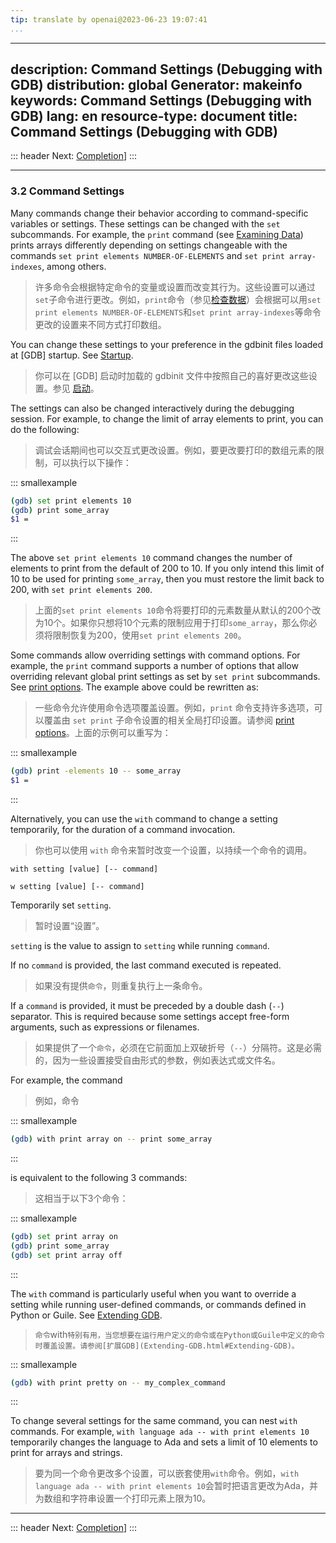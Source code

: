 ```yaml
---
tip: translate by openai@2023-06-23 19:07:41
...
```

---
description: Command Settings (Debugging with GDB)
distribution: global
Generator: makeinfo
keywords: Command Settings (Debugging with GDB)
lang: en
resource-type: document
title: Command Settings (Debugging with GDB)
---
::: header
Next: [Completion](Completion.html#Completion)]
:::

---

### 3.2 Command Settings


Many commands change their behavior according to command-specific variables or settings. These settings can be changed with the `set` subcommands. For example, the `print` command (see [Examining Data](Data.html#Data)) prints arrays differently depending on settings changeable with the commands `set print elements NUMBER-OF-ELEMENTS` and `set print array-indexes`, among others.

> 许多命令会根据特定命令的变量或设置而改变其行为。这些设置可以通过`set`子命令进行更改。例如，`print`命令（参见[检查数据](Data.html#Data)）会根据可以用`set print elements NUMBER-OF-ELEMENTS`和`set print array-indexes`等命令更改的设置来不同方式打印数组。


You can change these settings to your preference in the gdbinit files loaded at [GDB] startup. See [Startup](Startup.html#Startup).

> 你可以在 [GDB] 启动时加载的 gdbinit 文件中按照自己的喜好更改这些设置。参见 [启动](Startup.html#Startup)。


The settings can also be changed interactively during the debugging session. For example, to change the limit of array elements to print, you can do the following:

> 调试会话期间也可以交互式更改设置。例如，要更改要打印的数组元素的限制，可以执行以下操作：

::: smallexample

```bash
(gdb) set print elements 10
(gdb) print some_array
$1 = 
```

:::


The above `set print elements 10` command changes the number of elements to print from the default of 200 to 10. If you only intend this limit of 10 to be used for printing `some_array`, then you must restore the limit back to 200, with `set print elements 200`.

> 上面的`set print elements 10`命令将要打印的元素数量从默认的200个改为10个。如果你只想将10个元素的限制应用于打印`some_array`，那么你必须将限制恢复为200，使用`set print elements 200`。


Some commands allow overriding settings with command options. For example, the `print` command supports a number of options that allow overriding relevant global print settings as set by `set print` subcommands. See [print options](Data.html#print-options). The example above could be rewritten as:

> 一些命令允许使用命令选项覆盖设置。例如，`print` 命令支持许多选项，可以覆盖由 `set print` 子命令设置的相关全局打印设置。请参阅 [print options](Data.html#print-options)。上面的示例可以重写为：

::: smallexample

```bash
(gdb) print -elements 10 -- some_array
$1 = 
```

:::


Alternatively, you can use the `with` command to change a setting temporarily, for the duration of a command invocation.

> 你也可以使用 `with` 命令来暂时改变一个设置，以持续一个命令的调用。

`with setting [value] [-- command]`

`w setting [value] [-- command]`


Temporarily set `setting`.

> 暂时设置“设置”。

`setting` is the value to assign to `setting` while running `command`.


If no `command` is provided, the last command executed is repeated.

> 如果没有提供`命令`，则重复执行上一条命令。


If a `command` is provided, it must be preceded by a double dash (`--`) separator. This is required because some settings accept free-form arguments, such as expressions or filenames.

> 如果提供了一个`命令`，必须在它前面加上双破折号（`--`）分隔符。这是必需的，因为一些设置接受自由形式的参数，例如表达式或文件名。


For example, the command

> 例如，命令

::: smallexample

```bash
(gdb) with print array on -- print some_array
```

:::


is equivalent to the following 3 commands:

> 这相当于以下3个命令：

::: smallexample

```bash
(gdb) set print array on
(gdb) print some_array
(gdb) set print array off
```

:::


The `with` command is particularly useful when you want to override a setting while running user-defined commands, or commands defined in Python or Guile. See [Extending GDB](Extending-GDB.html#Extending-GDB).

> `命令`with`特别有用，当您想要在运行用户定义的命令或在Python或Guile中定义的命令时覆盖设置。请参阅[扩展GDB](Extending-GDB.html#Extending-GDB)。`

::: smallexample

```bash
(gdb) with print pretty on -- my_complex_command
```

:::


To change several settings for the same command, you can nest `with` commands. For example, `with language ada -- with print elements 10` temporarily changes the language to Ada and sets a limit of 10 elements to print for arrays and strings.

> 要为同一个命令更改多个设置，可以嵌套使用`with`命令。例如，`with language ada -- with print elements 10`会暂时把语言更改为Ada，并为数组和字符串设置一个打印元素上限为10。

---

::: header
Next: [Completion](Completion.html#Completion)]
:::

